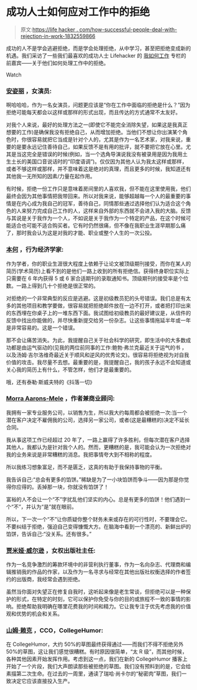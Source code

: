 # 成功人士如何应对工作中的拒绝

> 原文:[https://life hacker . com/how-successful-people-deal-with-rejection-in-work-1832559866](https://lifehacker.com/how-successful-people-deal-with-rejection-at-work-1832559866)

成功的人不是学会逃避拒绝，而是学会处理拒绝，从中学习，甚至把拒绝变成新的机遇。我们采访了一些我们最喜欢的成功人士 Lifehacker 的 [我如何工作](https://lifehacker.com/c/how-i-work) 专栏的前嘉宾——关于他们如何处理工作中的拒绝。

Watch

### [安姿丽](https://lifehacker.com/im-actress-anjali-bhimani-and-this-is-how-i-work-1830462542) ，女演员:

啊哈哈哈，作为一名女演员，问题更应该是“你在工作中面临的拒绝是什么？”因为拒绝可能每天都会以这样或那样的形式出现，而且传达的方式通常不太友好。

对我个人来说，最好的处理方法之一(即使它不能完全消除失望，如果这是我真正想要的工作)是确保我没有拒绝自己，从而增加拒绝。当他们不想让你出演某个角色时，你很容易就把它当成是针对个人的，尤其是作为一名艺术家，对我来说，重要的是要永远记住善待自己，如果反馈不是有用的批评，就不要把它放在心里。尤其是当这完全是错误的时候(例如，当一个选角导演说我没有被录用是因为我用土生土长的美国口音说话时的“印度语调”)。仅仅因为其他人认为我太这样或那样，或者不够这样或那样，并不意味着这是绝对的真理，而且更多的时候，我知道还有其他我一无所知的因素/力量在起作用。

有时候，拒绝一份工作只是意味着房间里的人喜欢我，但不能在这里使用我，他们最终会因为其他事情把我带回来。所以对我来说，能够超越每一个人的最重要的事情是在内心成为我自己的冠军，善待自己，同情那些通过选择他们认为适合这个角色的人来努力完成自己工作的人，这样来自外部的东西就不会进入我的大脑。反馈与其说是关于我作为一个人，不如说是关于我作为一个特定的产品，在这个时候可能适合也可能不适合购买者。它有时仍然很痛，但不像在我职业生涯早期那么痛了，那时我会认为这是对我的才能、职业或整个人生的一次公投。

### [**本何**](https://lifehacker.com/im-behavioral-economist-benjamin-ho-and-this-is-how-i-1830562135) **，行为经济学家:**

作为学者，你的职业生涯很大程度上依赖于让论文被顶级期刊接受，而你在某人的简历(学术简历)上看不到的是他们一路上收到的所有拒绝信。获得终身职位实际上只需要在 6 年内获得 5 或 6 家合适期刊的录取通知书。顶级期刊的接受率是个位数。一路上得到几十个拒绝是很正常的。

对拒绝的一个非常典型的反应是逃避。这是初级教员犯的头号错误。我们总是有太多的其他项目和教学要做，很容易就把拒绝邮件放在一边不打开，或者把打印出来的东西埋在你桌子上的一堆东西下面。我试图给初级教员的最好建议是，从信件的反馈中找出你能做的，并尽快重新提交给另一份杂志。让这些事情拖延半年或一年是非常容易的。这是一个错误。

那不会让痛苦消失。为此，我提醒自己关于社会科学的研究，即生活中的大多数成功都是由运气驱动的(见我的两位前同事的工作:鲍勃·弗兰克最近关于运气的书 ，以及汤姆·吉尔洛维奇最近关于顺风和逆风的优秀论文)。很容易将拒绝视为对自我价值的攻击。我尽量不去想。最重要的是，我提醒自己，我的孩子永远不会知道或关心我的简历上有什么，不管怎样，他们才是最重要的。

哦，还有泰勒·斯威夫特的《抖落一切》

### [Morra Aarons-Mele](https://lifehacker.com/im-morra-aarons-mele-author-of-hiding-in-the-bathroom-1826545087) ，作者兼商业顾问:

我拥有一家专业服务公司，以销售为生，所以我大约每周都会被拒绝一次:当一个潜在客户决定不雇佣我的公司，选择另一家公司，或者(这是最糟糕的)决定不延长合同。

我从事这项工作已经超过 20 年了，一路上赢得了许多胜利，但每次潜在客户选择其他人，我都认为是针对我个人的。然而，更糟糕的是，我可能会认为一次拒绝对我的业务来说是非常糟糕的消息。我把事情夸大到不相称的程度。

所以我练习想象富足，而不是匮乏，这真的有助于我保持事物的平衡。

我告诉自己:“总会有更多的馅饼。”稀缺是为了一小块馅饼而争斗——因为那是你觉得你应得的。丢掉那一块，你就没有馅饼了！

富裕的人不会让一个“不”字扰乱他们坚实的内心。总是有更多的馅饼！他们遇到一个“不”，并认为“是”就在眼前。

所以，下一次一个“不”让你质疑你整个财务未来或存在的可行性时，不要理会它。不要纠结于拒绝，强迫自己变得慷慨大方。在脑海中看到一个漂亮的、新鲜出炉的馅饼，告诉自己:“没关系。还有很多。”

### [**贾米娅·威尔逊**](https://lifehacker.com/im-feminist-press-director-jamia-wilson-and-this-is-ho-1821477904) **，女权出版社主任:**

作为一名竞争激烈的筹款环境中的非营利执行董事，作为一名向杂志、代理商和编辑推销我的作品的作家，以及作为一名寻求与经常在其他出版社权衡选择的作者签约的出版商，我经常会遇到拒绝。

虽然当你面对失望正在修复自我时，这听起来像是老生常谈，但拒绝可以是一种保护的形式，在特定的时刻，它可以保护你免受与你的目的或旅程不一致的事情的影响。拒绝帮助我明确在哪里花费我的时间和精力。它让我专注于优先考虑我的价值观和优势的机会和关系。

### [山姆·赖克](https://lifehacker.com/im-collegehumors-sam-reich-and-this-is-how-i-work-1830139770) ，CCO，CollegeHumor:

在 CollegeHumor，大约 50%的草图最终获得通过——而我们不得不拒绝另外 50%的草图，这让我们感觉很糟糕。有时原因很简单，“太 R 级”，而其他时候，各种其他因素开始发挥作用。考虑到这一点，我们在新的 CollegeHumor 播客上开始了一个片段，我们大声朗读那些被拒绝的草图。我们没有预料到的是，它会给素描第二次生命。在过去的一周里，通读了瑞哈·尚卡尔的“秘密肉”草图，我们一致决定它应该直接投入生产。